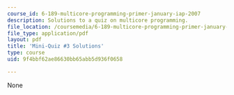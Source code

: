```yaml
---
course_id: 6-189-multicore-programming-primer-january-iap-2007
description: Solutions to a quiz on multicore programming.
file_location: /coursemedia/6-189-multicore-programming-primer-january-iap-2007/9f4bbf62ae86630bb65abb5d936f0658_quiz3_soln.pdf
file_type: application/pdf
layout: pdf
title: 'Mini-Quiz #3 Solutions'
type: course
uid: 9f4bbf62ae86630bb65abb5d936f0658

---
```

None